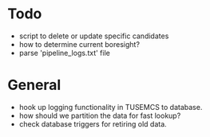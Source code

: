 # Todo #

* script to delete or update specific candidates
* how to determine current boresight?
* parse 'pipeline_logs.txt' file

# General #

* hook up logging functionality in TUSEMCS to database.
* how should we partition the data for fast lookup?
* check database triggers for retiring old data.

